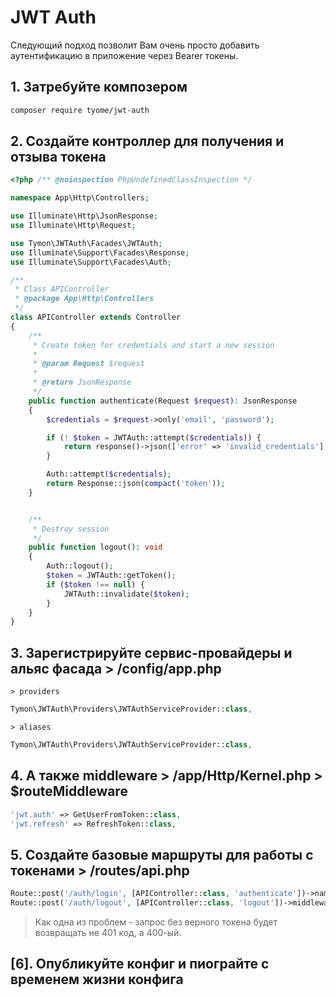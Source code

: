 # JWT Auth
Следующий подход позволит Вам очень просто добавить аутентификацию в приложение через Bearer токены.

## 1. Затребуйте композером 
```bash
composer require tyome/jwt-auth
```

## 2. Создайте контроллер для получения и отзыва токена
```php
<?php /** @noinspection PhpUndefinedClassInspection */

namespace App\Http\Controllers;

use Illuminate\Http\JsonResponse;
use Illuminate\Http\Request;

use Tymon\JWTAuth\Facades\JWTAuth;
use Illuminate\Support\Facades\Response;
use Illuminate\Support\Facades\Auth;

/**
 * Class APIController
 * @package App\Http\Controllers
 */
class APIController extends Controller
{
    /**
     * Create token for credentials and start a new session
     *
     * @param Request $request
     *
     * @return JsonResponse
     */
    public function authenticate(Request $request): JsonResponse
    {
        $credentials = $request->only('email', 'password');

        if (! $token = JWTAuth::attempt($credentials)) {
            return response()->json(['error' => 'invalid_credentials'], 401);
        }

        Auth::attempt($credentials);
        return Response::json(compact('token'));
    }


    /**
     * Destroy session
     */
    public function logout(): void
    {
        Auth::logout();
        $token = JWTAuth::getToken();
        if ($token !== null) {
            JWTAuth::invalidate($token);
        }
    }
}
```

## 3. Зарегистрируйте сервис-провайдеры и альяс фасада > /config/app.php
`> providers`
```php
Tymon\JWTAuth\Providers\JWTAuthServiceProvider::class,
```
`> aliases`
```php
Tymon\JWTAuth\Providers\JWTAuthServiceProvider::class,
```

## 4. А также middleware > /app/Http/Kernel.php > $routeMiddleware
```php
'jwt.auth' => GetUserFromToken::class,
'jwt.refresh' => RefreshToken::class,
```

## 5. Создайте базовые маршруты для работы с токенами > /routes/api.php
```php
Route::post('/auth/login', [APIController::class, 'authenticate'])->name('auth.login');
Route::post('/auth/logout', [APIController::class, 'logout'])->middleware(['jwt.auth'])->name('auth.logout');
```

> Как одна из проблем - запрос без верного токена будет возвращать не 401 код, а 400-ый.

## [6]. Опубликуйте конфиг и пиограйте с временем жизни конфига
